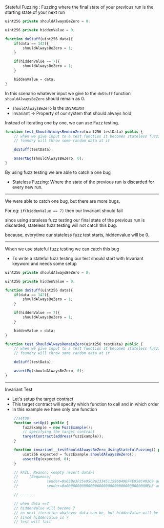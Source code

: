 Stateful Fuzzing : Fuzzing where the final state of your previous run is the starting state of your next run

```js
uint256 private shouldAlwaysBeZero = 0;

uint256 private hiddenValue = 0;

function doStuff(uint256 data){
    if(data == 142){
        shouldAlwaysBeZero = 1;
    }

    if(hiddenValue == 7){
        shouldAlwaysBeZero = 1;
    }

    hiddenValue = data;
}

```

In this scenario whatever input we give to the `doStuff` function `shouldAlwaysBeZero` should remain as 0.

-   `shouldAlwaysBeZero` is the `INVARIANT`
-   Invariant -> Property of our system that should always hold

Instead of iterating one by one, we can use Fuzz testing.

```js
function test_ShouldAlwaysRemainZero(uint256 testData) public {
    // when we give input to a test function It becomes stateless fuzzing
    // foundry will throw some random data at it

    doStuff(testData);

    assertEq(shouldAlwaysBeZero, 0);
}
```

By using fuzz testing we are able to catch a one bug

-   Stateless Fuzzing: Where the state of the previous run is discarded for every new run.

---

We were able to catch one bug, but there are more bugs.

For eg: `if(hiddenValue == 7)` then our Invariant should fail

since using stateless fuzz testing our final state of the previous run is discarded, stateless fuzz testing will not catch this bug.

because, everytime our stateless fuzz test starts, hiddenvalue will be 0.

---

When we use stateful fuzz testing we can catch this bug

-   To write a stateful fuzz testing our test should start with Invariant keyword and needs some setup

```js
uint256 private shouldAlwaysBeZero = 0;

uint256 private hiddenValue = 0;

function doStuff(uint256 data){
    if(data == 142){
        shouldAlwaysBeZero = 1;
    }

    if(hiddenValue == 7){
        shouldAlwaysBeZero = 1;
    }

    hiddenValue = data;
}

```

```js
function test_ShouldAlwaysRemainZero(uint256 testData) public {
    // when we give input to a test function It becomes stateless fuzzing
    // foundry will throw some random data at it

    doStuff(testData);

    assertEq(shouldAlwaysBeZero, 0);
}
```

---

Invariant Test

-   Let's setup the target contract
-   This target contract will specify which function to call and in which order
-   In this example we have only one function

```js
    //setUp
    function setUp() public {
        fuzzExample = new FuzzExample();
        // specifying the target contract
        targetContract(address(fuzzExample));
    }

    function invariant__testShouldAlwaysBeZero_UsingStatefulFuzzing() public {
        uint256 expected = fuzzExample.shouldAlwaysBeZero();
        assertEq(expected, 0);
    }

    // FAIL. Reason: <empty revert data>]
    //     [Sequence]
    //             sender=0x63Be3F25e95CBe1334511596049DF4E958C402C9 addr=[src/FuzzExample.sol:FuzzExample]0x5615dEB798BB3E4dFa0139dFa1b3D433Cc23b72f calldata=doStuff(uint256) args=[7]
    //             sender=0x0000000000000000000000000000000000000Eb3 addr=[src/FuzzExample.sol:FuzzExample]0x5615dEB798BB3E4dFa0139dFa1b3D433Cc23b72f calldata=doStuff(uint256) args=[412]

    // -------

    // when data ==7
    // hiddenValue will become 7
    // on next iteration whatever data can be, but hiddenValue will be 7
    // since hiddenvalue is 7
    // test will fail
```
